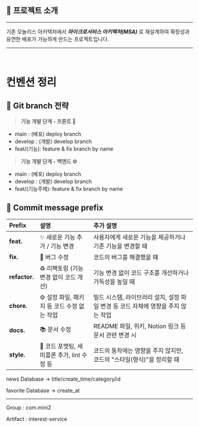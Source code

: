 ## 🚀 프로젝트 소개

---

기존 모놀리스 아키텍처에서 ***마이크로서비스 아키텍처(MSA)*** 로 재설계하여 확장성과 유연한 배포가 가능하게 만드는 프로젝트입니다.

---

<br>

# 컨벤션 정리

## 🌿 Git branch 전략

> **기능 개발 단계 - 프론트 🎨**
> 
- main : (배포) deploy branch
- develop : (개발) develop branch
- feat/(기능): feature & fix branch by name

> **기능 개발 단계 - 백엔드 ⚙️**
> 
- main : (배포) deploy branch
- develop : (개발) develop branch
- feat/(기능주제): feature & fix branch by name

## 📝 Commit message prefix

| Prefix      | 설명                                  | 추가 설명                                                                          |
| :---------- | :------------------------------------ | :--------------------------------------------------------------------------------- |
| **feat.** | ✨ 새로운 기능 추가 / 기능 변경          | 사용자에게 새로운 기능을 제공하거나 기존 기능을 변경할 때                          |
| **fix.** | 🐛 버그 수정                             | 코드의 버그를 해결했을 때                                                          |
| **refactor.** | ♻️ 리팩토링 (기능 변경 없이 코드 개선)   | 기능 변경 없이 코드 구조를 개선하거나 가독성을 높일 때                             |
| **chore.** | ⚙️ 설정 파일, 패키지 등 코드 수정 없는 작업 | 빌드 시스템, 라이브러리 설치, 설정 파일 변경 등 코드 자체에 영향을 주지 않는 작업 |
| **docs.** | 📚 문서 수정                             | README 파일, 위키, Notion 링크 등 문서 관련 변경 시                                |
| **style.** | 🎨 코드 포맷팅, 세미콜론 추가, lint 수정 등 | 코드의 동작에는 영향을 주지 않지만, 코드의 "스타일(형식)"을 정리할 때             |



news Database → title/create_time/category/id

favorite Database → create_at

---

Group : com.mini2

Artifact :  interest-service
